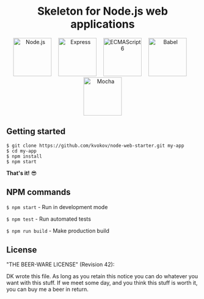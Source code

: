 <h1 align="center">Skeleton for Node.js web applications</h1>

<p align="center">
  <img src="http://svgporn.com/logos/nodejs-icon.svg" width="100" title="Node.js">&emsp;
  <img src="http://svgporn.com/logos/express.svg" width="100" title="Express">&emsp;
  <img src="http://svgporn.com/logos/es6.svg" width="100" title="ECMAScript 6">&emsp;
  <img src="http://svgporn.com/logos/babel.svg" width="100" title="Babel">&emsp;
  <img src="http://svgporn.com/logos/mocha.svg" width="100" title="Mocha">
</p>

## Getting started

```shell
$ git clone https://github.com/kvokov/node-web-starter.git my-app
$ cd my-app
$ npm install
$ npm start
```
**That's it!** :sunglasses:

## NPM commands

`$ npm start` - Run in development mode

`$ npm test` - Run automated tests

`$ npm run build` - Make production build

## License

"THE BEER-WARE LICENSE" (Revision 42):

DK wrote this file. As long as you retain this notice you can do whatever you 
want with this stuff. If we meet some day, and you think this stuff is worth it, 
you can buy me a beer in return.


